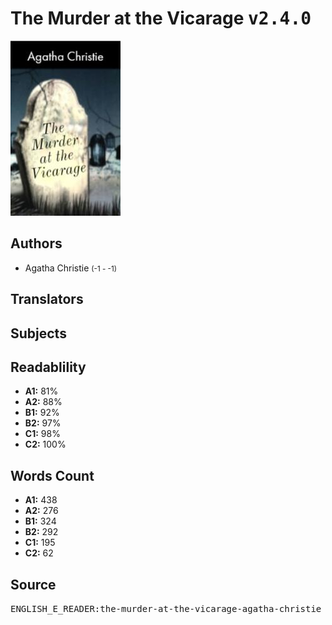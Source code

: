 # The Murder at the Vicarage <kbd>v2.4.0</kbd>

![](./cover.medium.jpg "")

## Authors


 - Agatha Christie <small>(-1 - -1)</small>

## Translators



## Subjects



## Readablility


 - **A1:** 81%
 - **A2:** 88%
 - **B1:** 92%
 - **B2:** 97%
 - **C1:** 98%
 - **C2:** 100%

## Words Count


 - **A1:** 438
 - **A2:** 276
 - **B1:** 324
 - **B2:** 292
 - **C1:** 195
 - **C2:** 62

## Source


<kbd>ENGLISH_E_READER:the-murder-at-the-vicarage-agatha-christie</kbd>
